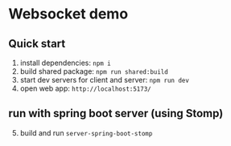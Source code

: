 # Websocket demo

## Quick start

1. install dependencies: `npm i`
2. build shared package: `npm run shared:build`
3. start dev servers for client and server: `npm run dev`
4. open web app: `http://localhost:5173/`

## run with spring boot server (using Stomp)

5. build and run `server-spring-boot-stomp`
